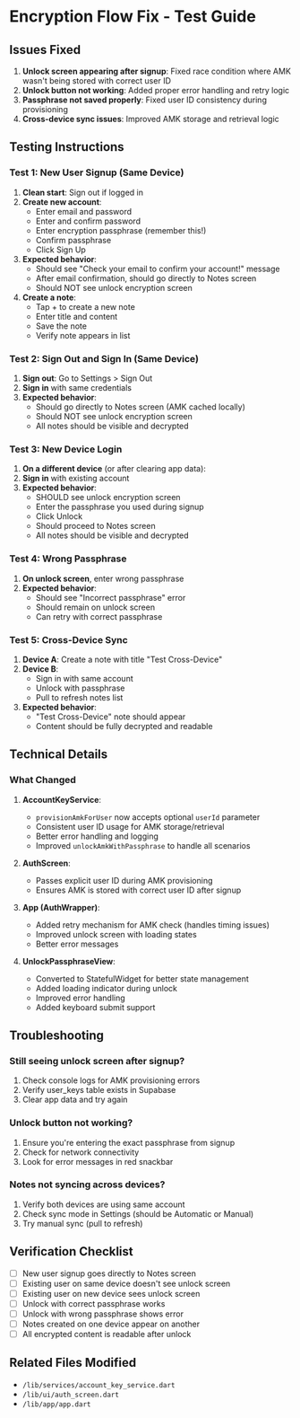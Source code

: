 # Encryption Flow Fix - Test Guide

## Issues Fixed

1. **Unlock screen appearing after signup**: Fixed race condition where AMK wasn't being stored with correct user ID
2. **Unlock button not working**: Added proper error handling and retry logic
3. **Passphrase not saved properly**: Fixed user ID consistency during provisioning
4. **Cross-device sync issues**: Improved AMK storage and retrieval logic

## Testing Instructions

### Test 1: New User Signup (Same Device)
1. **Clean start**: Sign out if logged in
2. **Create new account**:
   - Enter email and password
   - Enter and confirm password
   - Enter encryption passphrase (remember this!)
   - Confirm passphrase
   - Click Sign Up
3. **Expected behavior**:
   - Should see "Check your email to confirm your account!" message
   - After email confirmation, should go directly to Notes screen
   - Should NOT see unlock encryption screen
4. **Create a note**:
   - Tap + to create a new note
   - Enter title and content
   - Save the note
   - Verify note appears in list

### Test 2: Sign Out and Sign In (Same Device)
1. **Sign out**: Go to Settings > Sign Out
2. **Sign in** with same credentials
3. **Expected behavior**:
   - Should go directly to Notes screen (AMK cached locally)
   - Should NOT see unlock encryption screen
   - All notes should be visible and decrypted

### Test 3: New Device Login
1. **On a different device** (or after clearing app data):
2. **Sign in** with existing account
3. **Expected behavior**:
   - SHOULD see unlock encryption screen
   - Enter the passphrase you used during signup
   - Click Unlock
   - Should proceed to Notes screen
   - All notes should be visible and decrypted

### Test 4: Wrong Passphrase
1. **On unlock screen**, enter wrong passphrase
2. **Expected behavior**:
   - Should see "Incorrect passphrase" error
   - Should remain on unlock screen
   - Can retry with correct passphrase

### Test 5: Cross-Device Sync
1. **Device A**: Create a note with title "Test Cross-Device"
2. **Device B**: 
   - Sign in with same account
   - Unlock with passphrase
   - Pull to refresh notes list
3. **Expected behavior**:
   - "Test Cross-Device" note should appear
   - Content should be fully decrypted and readable

## Technical Details

### What Changed

1. **AccountKeyService**:
   - `provisionAmkForUser` now accepts optional `userId` parameter
   - Consistent user ID usage for AMK storage/retrieval
   - Better error handling and logging
   - Improved `unlockAmkWithPassphrase` to handle all scenarios

2. **AuthScreen**:
   - Passes explicit user ID during AMK provisioning
   - Ensures AMK is stored with correct user ID after signup

3. **App (AuthWrapper)**:
   - Added retry mechanism for AMK check (handles timing issues)
   - Improved unlock screen with loading states
   - Better error messages

4. **UnlockPassphraseView**:
   - Converted to StatefulWidget for better state management
   - Added loading indicator during unlock
   - Improved error handling
   - Added keyboard submit support

## Troubleshooting

### Still seeing unlock screen after signup?
1. Check console logs for AMK provisioning errors
2. Verify user_keys table exists in Supabase
3. Clear app data and try again

### Unlock button not working?
1. Ensure you're entering the exact passphrase from signup
2. Check for network connectivity
3. Look for error messages in red snackbar

### Notes not syncing across devices?
1. Verify both devices are using same account
2. Check sync mode in Settings (should be Automatic or Manual)
3. Try manual sync (pull to refresh)

## Verification Checklist

- [ ] New user signup goes directly to Notes screen
- [ ] Existing user on same device doesn't see unlock screen
- [ ] Existing user on new device sees unlock screen
- [ ] Unlock with correct passphrase works
- [ ] Unlock with wrong passphrase shows error
- [ ] Notes created on one device appear on another
- [ ] All encrypted content is readable after unlock

## Related Files Modified
- `/lib/services/account_key_service.dart`
- `/lib/ui/auth_screen.dart`
- `/lib/app/app.dart`
